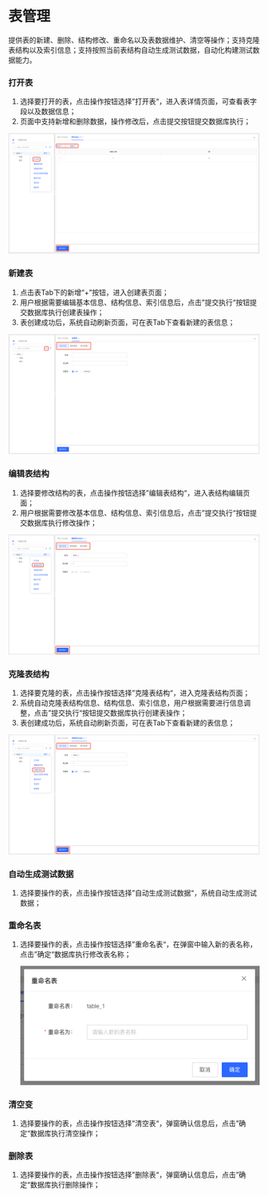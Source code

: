 # 表管理
提供表的新建、删除、结构修改、重命名以及表数据维护、清空等操作；支持克隆表结构以及索引信息；支持按照当前表结构自动生成测试数据，自动化构建测试数据能力。

### 打开表

1. 选择要打开的表，点击操作按钮选择”打开表“，进入表详情页面，可查看表字段以及数据信息；
2. 页面中支持新增和删除数据，操作修改后，点击提交按钮提交数据库执行；

![image-20220620200555759](../../image/DMS/image-20220620200555759.png)

### 新建表

1. 点击表Tab下的新增“+”按钮，进入创建表页面；
2. 用户根据需要编辑基本信息、结构信息、索引信息后，点击”提交执行“按钮提交数据库执行创建表操作；
3. 表创建成功后，系统自动刷新页面，可在表Tab下查看新建的表信息；

![image-20220620200628641](../../image/DMS/image-20220620200628641.png)

### 编辑表结构

1. 选择要修改结构的表，点击操作按钮选择”编辑表结构“，进入表结构编辑页面；
2. 用户根据需要修改基本信息、结构信息、索引信息后，点击”提交执行“按钮提交数据库执行修改操作；

![image-20220620200704740](../../image/DMS/image-20220620200704740.png)

### 克隆表结构

1. 选择要克隆的表，点击操作按钮选择”克隆表结构“，进入克隆表结构页面；
2. 系统自动克隆表结构信息、结构信息、索引信息，用户根据需要进行信息调整，点击”提交执行“按钮提交数据库执行创建表操作；
3. 表创建成功后，系统自动刷新页面，可在表Tab下查看新建的表信息；

![image-20220620200745522](../../image/DMS/image-20220620200745522.png)

### 自动生成测试数据

1. 选择要操作的表，点击操作按钮选择”自动生成测试数据“，系统自动生成测试数据；

### 重命名表

1. 选择要操作的表，点击操作按钮选择”重命名表“，在弹窗中输入新的表名称，点击”确定“数据库执行修改表名称；

   ![image-20220620200803706](../../image/DMS/image-20220620200803706.png)

### 清空变

1. 选择要操作的表，点击操作按钮选择”清空表“，弹窗确认信息后，点击”确定“数据库执行清空操作；

### 删除表

1. 选择要操作的表，点击操作按钮选择”删除表“，弹窗确认信息后，点击”确定“数据库执行删除操作；
